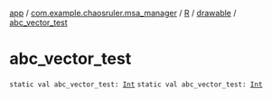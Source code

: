 [app](../../../index.md) / [com.example.chaosruler.msa_manager](../../index.md) / [R](../index.md) / [drawable](index.md) / [abc_vector_test](.)

# abc_vector_test

`static val abc_vector_test: `[`Int`](https://kotlinlang.org/api/latest/jvm/stdlib/kotlin/-int/index.html)
`static val abc_vector_test: `[`Int`](https://kotlinlang.org/api/latest/jvm/stdlib/kotlin/-int/index.html)